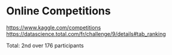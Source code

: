 # Online Competitions

https://www.kaggle.com/competitions   
https://datascience.total.com/fr/challenge/9/details#tab_ranking   

Total: 2nd over 176 participants
